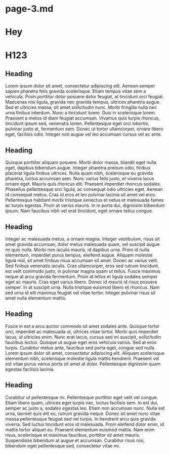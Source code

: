 # page-3.md

# Hey

# H123

## Heading
Lorem ipsum dolor sit amet, consectetur adipiscing elit. Aenean semper sapien pharetra felis gravida scelerisque. Etiam tempus vitae sem a vehicula. Proin porttitor dolor posuere dolor feugiat, at tincidunt orci feugiat. Maecenas nisi ligula, gravida nec gravida tempus, ultrices pharetra augue. Sed et ultricies massa, sit amet sollicitudin nunc. Morbi fringilla nulla nec urna finibus interdum. Nunc a tincidunt lorem. Duis in scelerisque lorem. Praesent a metus id diam feugiat accumsan. Vivamus quis turpis rhoncus, tincidunt ipsum sed, venenatis lorem. Pellentesque eget orci lobortis, pulvinar justo at, fermentum sem. Donec ut tortor ullamcorper, ornare libero eget, facilisis odio. Integer non augue vel leo accumsan cursus vel ac ante.

## Heading
Quisque porttitor aliquam posuere. Morbi dolor massa, blandit eget nulla eget, dapibus bibendum augue. Integer pharetra pretium odio, finibus placerat ligula finibus ultrices. Nulla quam nibh, scelerisque eu gravida pharetra, luctus accumsan sem. Nunc varius felis justo, et viverra lacus ornare eget. Mauris quis rhoncus elit. Praesent imperdiet rhoncus sodales. Phasellus pellentesque orci ligula, ac consequat odio ultricies eget. Aenean id consequat metus. Cras id eros et leo pulvinar lacinia sit amet vel eros. Pellentesque habitant morbi tristique senectus et netus et malesuada fames ac turpis egestas. Proin at varius mauris. In in porta dui, dignissim bibendum ipsum. Nam faucibus nibh vel erat tincidunt, eget ornare tellus congue.

## Heading
Integer ac malesuada metus, a ornare magna. Integer vestibulum, risus sit amet gravida accumsan, dolor metus malesuada quam, vel suscipit augue mi quis nulla. Morbi non iaculis mauris, id dapibus urna. Proin id nulla elementum, imperdiet purus tempus, eleifend augue. Aliquam molestie ligula nisl, sit amet finibus risus accumsan sit amet. Donec ac varius velit. Sed finibus venenatis iaculis. Cras ullamcorper, eros sed rutrum tincidunt, est velit commodo justo, in pulvinar magna quam ut tellus. Fusce maximus neque at arcu gravida fermentum. Proin id tellus et ligula sodales semper eget ac mauris. Cras eget varius libero. Donec id mauris id risus posuere semper. In at suscipit urna. Nulla tristique euismod libero et rhoncus. Nam sed urna id elit maximus feugiat vel vitae tortor. Integer pulvinar risus sit amet nulla elementum mattis.

## Heading
Fusce in est a arcu auctor commodo sit amet sodales ante. Quisque tortor orci, imperdiet ac malesuada ut, ultrices vitae tortor. Morbi quis imperdiet lacus, id ultricies enim. Nunc erat lacus, cursus sed mi suscipit, sollicitudin faucibus lectus. Quisque ut augue eget eros vehicula varius. Sed at eros turpis. Curabitur metus ante, faucibus sed porta eget, congue sed nulla. Lorem ipsum dolor sit amet, consectetur adipiscing elit. Aliquam scelerisque elementum nibh, scelerisque molestie ligula mattis hendrerit. Praesent vel est vitae purus varius porta sit amet at dolor. Pellentesque dignissim quam egestas facilisis lacinia.

## Heading
Curabitur ut pellentesque mi. Pellentesque porttitor eget velit vel congue. Etiam libero quam, ultrices eget turpis nec, luctus facilisis sem. In est dui, semper ac justo a, sodales egestas leo. Etiam non accumsan nunc. Nulla est urna, laoreet quis elit eu, rutrum gravida neque. Donec sit amet nunc vitae massa pellentesque feugiat sed vel turpis. In hendrerit arcu quis gravida viverra. Sed luctus tincidunt eros id malesuada. Proin eleifend dolor enim, id mattis tortor aliquet eu. Praesent elementum euismod mattis. Nam enim risus, scelerisque et maximus faucibus, porttitor sit amet mauris. Suspendisse bibendum at augue et accumsan. Curabitur risus nisi, bibendum eget pellentesque sed, consectetur vitae mi.

